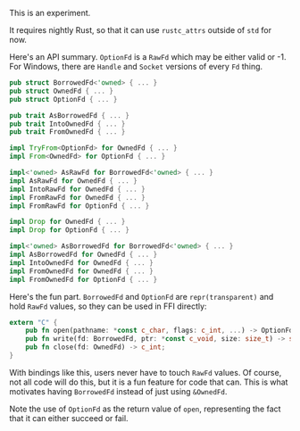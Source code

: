 This is an experiment.

It requires nightly Rust, so that it can use `rustc_attrs` outside of `std`
for now.

Here's an API summary. `OptionFd` is a `RawFd` which may be either valid or -1.
For Windows, there are `Handle` and `Socket` versions of every `Fd` thing.

```rust
pub struct BorrowedFd<'owned> { ... }
pub struct OwnedFd { ... }
pub struct OptionFd { ... }

pub trait AsBorrowedFd { ... }
pub trait IntoOwnedFd { ... }
pub trait FromOwnedFd { ... }

impl TryFrom<OptionFd> for OwnedFd { ... }
impl From<OwnedFd> for OptionFd { ... }

impl<'owned> AsRawFd for BorrowedFd<'owned> { ... }
impl AsRawFd for OwnedFd { ... }
impl IntoRawFd for OwnedFd { ... }
impl FromRawFd for OwnedFd { ... }
impl FromRawFd for OptionFd { ... }

impl Drop for OwnedFd { ... }
impl Drop for OptionFd { ... }

impl<'owned> AsBorrowedFd for BorrowedFd<'owned> { ... }
impl AsBorrowedFd for OwnedFd { ... }
impl IntoOwnedFd for OwnedFd { ... }
impl FromOwnedFd for OwnedFd { ... }
impl FromOwnedFd for OptionFd { ... }
```

Here's the fun part. `BorrowedFd` and `OptionFd` are `repr(transparent)` and
hold `RawFd` values, so they can be used in FFI directly:

```rust
extern "C" {
    pub fn open(pathname: *const c_char, flags: c_int, ...) -> OptionFd;
    pub fn write(fd: BorrowedFd, ptr: *const c_void, size: size_t) -> ssize_t;
    pub fn close(fd: OwnedFd) -> c_int;
}
```

With bindings like this, users never have to touch `RawFd` values. Of course,
not all code will do this, but it is a fun feature for code that can. This
is what motivates having `BorrowedFd` instead of just using `&OwnedFd`.

Note the use of `OptionFd` as the return value of `open`, representing the
fact that it can either succeed or fail.
